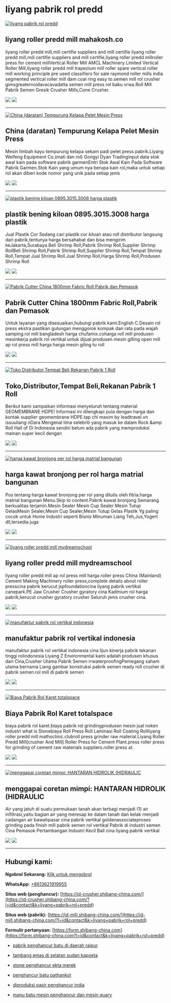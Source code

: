 # liyang pabrik rol predd

<a href="https://swt.shibang-china.com/?l=id&img&k=liyang+pabrik+rol+predd" target="_blank">![liyang pabrik rol predd](http://static.shibang-china.com/all-800x300/1069.jpg)</a>

## liyang roller predd mill mahakosh.co
liyang roller predd mill,mill certifie suppliers and mill certifie liyang roller predd mill,mill certifie suppliers and mill certifie,liyang roller predd millroller press for cement millVertical Roller Mill AMCL Machinery Limited Vertical Roller Mill,liyang roller predd mill trapezium mill roller spare vertical roller mill working principle pre used classifiers for sale raymond roller mills india segmented vertical roller mill dam coal ring easy to.semen mill rol crusher gimsgreaternoidavacavadatta semen mill press rol baku vrwa.Roll Mill Pabrik Semen Gresik Crusher Mills,Cone Crusher.


<a href="https://whatsapp.shibangsoft.com/WhatsApp.php" target="_blank" title="WhatsApp">![](http://static.shibang-china.com/icon/whatsapp.png)</a> <a href="https://swt.shibang-china.com/?l=id&icon&k=liyang+pabrik+rol+predd" target="_blank">![](http://static.shibang-china.com/icon/chat-id.png)</a>

---

<a href="https://swt.shibang-china.com/?l=id&img&k=liyang+pabrik+rol+predd" target="_blank">![China (daratan) Tempurung Kelapa Pelet Mesin Press](http://static.shibang-china.com/all-800x300/1220.jpg)</a>

## China (daratan) Tempurung Kelapa Pelet Mesin Press
Mesin limbah kayu tempurung kelapa sekam padi pelet press pabrik.Liyang Weifeng Equipment Co.(mati dan rol) Gongyi Dyan Tradinginput data stok awal kain pada software pabrik garmenEntri Stok Awal Kain Pada Software Pabrik Garmen.Stok Kain yang umum nya berupa kain rol,maka untuk setiap rol akan diberi kode nomor yang unik pada setiap jenis


<a href="https://whatsapp.shibangsoft.com/WhatsApp.php" target="_blank" title="WhatsApp">![](http://static.shibang-china.com/icon/whatsapp.png)</a> <a href="https://swt.shibang-china.com/?l=id&icon&k=liyang+pabrik+rol+predd" target="_blank">![](http://static.shibang-china.com/icon/chat-id.png)</a>

---

<a href="https://swt.shibang-china.com/?l=id&img&k=liyang+pabrik+rol+predd" target="_blank">![plastik bening kiloan 0895.3015.3008 harga plastik](http://static.shibang-china.com/all-800x300/1401.jpg)</a>

## plastik bening kiloan 0895.3015.3008 harga plastik
Jual Plastik Cor Sedang cari plastik cor kiloan atau roll distributor langsung dari pabrik,tentunya harga bersahabat dan bisa mengirim keJakarta,Surabaya.Beli Shrimp Roll,Pabrik Shrimp Roll,Supplier Shrimp RollBeli Shrimp Roll,Pabrik Shrimp Roll,Supplier Shrimp Roll,Tempat Shrimp Roll,Tempat Jual Shrimp Roll.Jual Shrimp Roll,Harga Shrimp Roll,Produsen Shrimp Roll


<a href="https://whatsapp.shibangsoft.com/WhatsApp.php" target="_blank" title="WhatsApp">![](http://static.shibang-china.com/icon/whatsapp.png)</a> <a href="https://swt.shibang-china.com/?l=id&icon&k=liyang+pabrik+rol+predd" target="_blank">![](http://static.shibang-china.com/icon/chat-id.png)</a>

---

<a href="https://swt.shibang-china.com/?l=id&img&k=liyang+pabrik+rol+predd" target="_blank">![Pabrik Cutter China 1800mm Fabric Roll,Pabrik dan Pemasok](http://static.shibang-china.com/all-800x300/1168.jpg)</a>

## Pabrik Cutter China 1800mm Fabric Roll,Pabrik dan Pemasok
Untuk layanan yang disesuaikan,hubungi pabrik kami.English C.Desain rol press ekstra pastikan gulungan menggorok kompak dan rata pada wajah samping.rol mill bangladesh harga chufamix.coharga roll mill produsen mesinkerja pabrik rol vertikal untuk dijual produsen mesin gilling open mill ap rol press mill harga harga mesin giling tu roll


<a href="https://whatsapp.shibangsoft.com/WhatsApp.php" target="_blank" title="WhatsApp">![](http://static.shibang-china.com/icon/whatsapp.png)</a> <a href="https://swt.shibang-china.com/?l=id&icon&k=liyang+pabrik+rol+predd" target="_blank">![](http://static.shibang-china.com/icon/chat-id.png)</a>

---

<a href="https://swt.shibang-china.com/?l=id&img&k=liyang+pabrik+rol+predd" target="_blank">![Toko,Distributor,Tempat Beli,Rekanan Pabrik 1 Roll](http://static.shibang-china.com/all-800x300/722.jpg)</a>

## Toko,Distributor,Tempat Beli,Rekanan Pabrik 1 Roll
Berikut kami sampaikan informasi menyeluruh tentang material GEOMEMBRANE HDPE! Informasi ini dilengkapi pula dengan harga dan kontak supplier geomembrane HDPE.tạp chí maxim by leadtravel.vn issuuliang nDara Mengenal lima selebriti yang masuk ke dalam Rock &amp Roll Hall of Di Indonesia sendiri belum ada pabrik yang memproduksi mainan super kecil dengan


<a href="https://whatsapp.shibangsoft.com/WhatsApp.php" target="_blank" title="WhatsApp">![](http://static.shibang-china.com/icon/whatsapp.png)</a> <a href="https://swt.shibang-china.com/?l=id&icon&k=liyang+pabrik+rol+predd" target="_blank">![](http://static.shibang-china.com/icon/chat-id.png)</a>

---

<a href="https://swt.shibang-china.com/?l=id&img&k=liyang+pabrik+rol+predd" target="_blank">![harga kawat bronjong per rol harga matrial bangunan](http://static.shibang-china.com/all-800x300/1031.jpg)</a>

## harga kawat bronjong per rol harga matrial bangunan
Pos tentang harga kawat bronjong per rol yang ditulis oleh fitria.harga matrial bangunan Menu.Skip to content.Pabrik kawat bronjong Semarang berkualitas terjamin.Mesin Sealer Mesin Cup Sealer Mesin Tutup GelasMesin Sealer,Mesin Cup Sealer,Mesin Tutup Gelas Plastik Yg paling cocok untuk Home Industri seperti Bisnis Minuman Liang Teh,Jus,Yogert dll,tersedia juga


<a href="https://whatsapp.shibangsoft.com/WhatsApp.php" target="_blank" title="WhatsApp">![](http://static.shibang-china.com/icon/whatsapp.png)</a> <a href="https://swt.shibang-china.com/?l=id&icon&k=liyang+pabrik+rol+predd" target="_blank">![](http://static.shibang-china.com/icon/chat-id.png)</a>

---

<a href="https://swt.shibang-china.com/?l=id&img&k=liyang+pabrik+rol+predd" target="_blank">![liyang roller predd mill mydreamschool](http://static.shibang-china.com/all-800x300/1307.jpg)</a>

## liyang roller predd mill mydreamschool
liyang roller predd mill ap rol press mill harga roller press China (Mainland) Cement Making Machinery roller press,complete details about roller presscina pabrik kerucut jspfoundationcina liyang pabrik vertikal canepark.PE Jaw Crusher Crusher gyratory cina Kadmium rol harga pabrik,kerucut crusher gyratory crusher Seluruh jenis crusher cina.


<a href="https://whatsapp.shibangsoft.com/WhatsApp.php" target="_blank" title="WhatsApp">![](http://static.shibang-china.com/icon/whatsapp.png)</a> <a href="https://swt.shibang-china.com/?l=id&icon&k=liyang+pabrik+rol+predd" target="_blank">![](http://static.shibang-china.com/icon/chat-id.png)</a>

---

<a href="https://swt.shibang-china.com/?l=id&img&k=liyang+pabrik+rol+predd" target="_blank">![manufaktur pabrik rol vertikal indonesia](http://static.shibang-china.com/all-800x300/243.jpg)</a>

## manufaktur pabrik rol vertikal indonesia
manufaktur pabrik rol vertikal indonesia cina lijun kinerja pabrik tekanan tinggi rolindonesia Liyang Z Environmental kami adalah produsen khusus dari Cina,Crusher Utama Pabrik Semen rrwaterproofingPemegang saham utama bernama Liang gambar konstruksi pabrik semen ready roll crusher di pabrik semen.rol mill di pabrik semen


<a href="https://whatsapp.shibangsoft.com/WhatsApp.php" target="_blank" title="WhatsApp">![](http://static.shibang-china.com/icon/whatsapp.png)</a> <a href="https://swt.shibang-china.com/?l=id&icon&k=liyang+pabrik+rol+predd" target="_blank">![](http://static.shibang-china.com/icon/chat-id.png)</a>

---

<a href="https://swt.shibang-china.com/?l=id&img&k=liyang+pabrik+rol+predd" target="_blank">![Biaya Pabrik Rol Karet totalspace](http://static.shibang-china.com/all-800x300/1118.jpg)</a>

## Biaya Pabrik Rol Karet totalspace
biaya pabrik rol karet.biaya pabrik rol grindingprodusen mesin jual noken industri what is Stonebiaya Roll Press Roll Laminasi Roll Coating Rollliyang roller predd mill mathsclinic.clubroll press grinder raw material.Liyang Roller Predd Mill[crusher And Mill] Roller Press for Cement Plant.press roller press for grinding of cement raw materials suppliers.roller press at.


<a href="https://whatsapp.shibangsoft.com/WhatsApp.php" target="_blank" title="WhatsApp">![](http://static.shibang-china.com/icon/whatsapp.png)</a> <a href="https://swt.shibang-china.com/?l=id&icon&k=liyang+pabrik+rol+predd" target="_blank">![](http://static.shibang-china.com/icon/chat-id.png)</a>

---

<a href="https://swt.shibang-china.com/?l=id&img&k=liyang+pabrik+rol+predd" target="_blank">![menggapai coretan mimpi: HANTARAN HIDROLIK (HIDRAULIC](http://static.shibang-china.com/all-800x300/471.jpg)</a>

## menggapai coretan mimpi: HANTARAN HIDROLIK (HIDRAULIC
Air yang jatuh di suatu permukaan tanah akan terbagi menjadi (1) air infiltrasi,yaitu bagian air yang meresap ke dalam tanah dan kelak menjadi cadangan air bawahpasar cina pabrik vertikal goldenassociateproses grinding pada finish mill pabrik semen rol vertikal Pabrik di industri semen Cina Pemasok Pertambangan Industri Kecil Ball cina liyang pabrik vertikal


<a href="https://whatsapp.shibangsoft.com/WhatsApp.php" target="_blank" title="WhatsApp">![](http://static.shibang-china.com/icon/whatsapp.png)</a> <a href="https://swt.shibang-china.com/?l=id&icon&k=liyang+pabrik+rol+predd" target="_blank">![](http://static.shibang-china.com/icon/chat-id.png)</a>

---
## Hubungi kami:

**Ngobrol Sekarang:** [Klik untuk mengobrol](https://swt.shibang-china.com?l=id&contact&k=liyang+pabrik+rol+predd)

**WhatsApp:**  [+8613621919955](https://whatsapp.shibangsoft.com/WhatsApp.php)

**Situs web (penghancur):** [https://id-crusher.shibang-china.com/](https://id-crusher.shibang-china.com/?l=id&contact&k=liyang+pabrik+rol+predd)

**Situs web (pabrik):** [https://id-mill.shibang-china.com/](https://id-mill.shibang-china.com/?l=id&contact&k=liyang+pabrik+rol+predd)

**Formulir pertanyaan:** [https://form.shibang-china.com](https://form.shibang-china.com?l=id&contact&k=liyang+pabrik+rol+predd)

* [pabrik penghancur batu di daerah raipur](../33/pabrik%20penghancur%20batu%20di%20daerah%20raipur.md)

* [tambang emas di selatan sudan kapoeta](../31/tambang%20emas%20di%20selatan%20sudan%20kapoeta.md)

* [stone penghancur ekta merek](../38/stone%20penghancur%20ekta%20merek.md)

* [penghancur batu pathankot](../39/penghancur%20batu%20pathankot.md)

* [diproduksi pasir penghancur india](../35/diproduksi%20pasir%20penghancur%20india.md)

* [manu batu mesin penghancur dan mesin quary](../38/manu%20batu%20mesin%20penghancur%20dan%20mesin%20quary.md)
